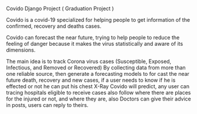 Covido Django Project ( Graduation Project )

Covido is a covid-19 specialized for helping people to get information of the confirmed, recovery and deaths cases.


Covido can forecast the near future, trying to help people to reduce the feeling of danger because it makes the virus statistically and aware of its dimensions.



The main idea is to track Corona virus cases (Susceptible, Exposed, Infectious, and Removed or Recovered) By collecting data from more than one reliable source, then generate a forecasting models to for cast the near future death, recovery and new cases, if a user needs to know if he is effected or not he can put his chest X-Ray Covido will predict, any user can tracing hospitals eligible to receive cases also follow where there are places for the injured or not, and where they are, also Doctors can give their advice in posts, users can reply to theirs.
